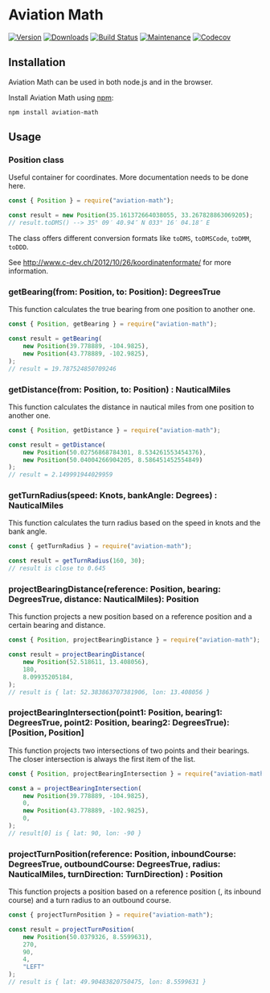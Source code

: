 # Aviation Math

[![Version](https://img.shields.io/npm/v/aviation-math.svg)](https://www.npmjs.com/package/aviation-math)
[![Downloads](https://img.shields.io/npm/dm/aviation-math.svg)](https://www.npmjs.com/package/aviation-math)
[![Build Status](https://github.com/bjoernffm/aviation-math//workflows/Node.js%20CI/badge.svg)](https://github.com/bjoernffm/aviation-math//actions)
[![Maintenance](https://img.shields.io/maintenance/yes/2022.svg)](https://github.com/bjoernffm/aviation-math/graphs/commit-activity)
[![Codecov](https://codecov.io/gh/bjoernffm/aviation-math/branch/main/graph/badge.svg)](https://codecov.io/gh/bjoernffm/aviation-math)

## Installation

Aviation Math can be used in both node.js and in the browser.

Install Aviation Math using [npm](https://www.npmjs.com/package/aviation-math):

    npm install aviation-math

## Usage

### Position class

Useful container for coordinates. More documentation needs to be done here.

``` javascript
const { Position } = require("aviation-math");

const result = new Position(35.161372664038055, 33.267828863069205);
// result.toDMS() --> 35° 09′ 40.94″ N 033° 16′ 04.18″ E
```

The class offers different conversion formats like `toDMS`, `toDMSCode`,  `toDMM`,  `toDDD`. 

See http://www.c-dev.ch/2012/10/26/koordinatenformate/ for more information.

### getBearing(from: Position, to: Position): DegreesTrue

This function calculates the true bearing from one position to another one.

``` javascript
const { Position, getBearing } = require("aviation-math");

const result = getBearing(
    new Position(39.778889, -104.9825),
    new Position(43.778889, -102.9825),
);
// result = 19.787524850709246
```

### getDistance(from: Position, to: Position) : NauticalMiles

This function calculates the distance in nautical miles from one position to another one.

``` javascript
const { Position, getDistance } = require("aviation-math");

const result = getDistance(
    new Position(50.02756868784301, 8.534261553454376),
    new Position(50.04004266904205, 8.586451452554849)
);
// result = 2.149991944029959
```

### getTurnRadius(speed: Knots, bankAngle: Degrees) : NauticalMiles

This function calculates the turn radius based on the speed in knots and the bank angle.

``` javascript
const { getTurnRadius } = require("aviation-math");

const result = getTurnRadius(160, 30);
// result is close to 0.645
```

### projectBearingDistance(reference: Position, bearing: DegreesTrue, distance: NauticalMiles): Position

This function projects a new position based on a reference position and a certain bearing and distance.

``` javascript
const { Position, projectBearingDistance } = require("aviation-math");

const result = projectBearingDistance(
    new Position(52.518611, 13.408056),
    180,
    8.09935205184,
);
// result is { lat: 52.383863707381906, lon: 13.408056 }
```

### projectBearingIntersection(point1: Position, bearing1: DegreesTrue, point2: Position, bearing2: DegreesTrue): [Position, Position]

This function projects two intersections of two points and their bearings. The closer intersection is always the first item of the list.

``` javascript
const { Position, projectBearingIntersection } = require("aviation-math");

const a = projectBearingIntersection(
    new Position(39.778889, -104.9825),
    0,
    new Position(43.778889, -102.9825),
    0,
);
// result[0] is { lat: 90, lon: -90 }
```

### projectTurnPosition(reference: Position, inboundCourse: DegreesTrue, outboundCourse: DegreesTrue, radius: NauticalMiles, turnDirection: TurnDirection) : Position

This function projects a position based on a reference position (, its inbound course) and a turn radius to an outbound course.

``` javascript
const { projectTurnPosition } = require("aviation-math");

const result = projectTurnPosition(
    new Position(50.0379326, 8.5599631),
    270,
    90,
    4,
    "LEFT"
);
// result is { lat: 49.90483820750475, lon: 8.5599631 }
```